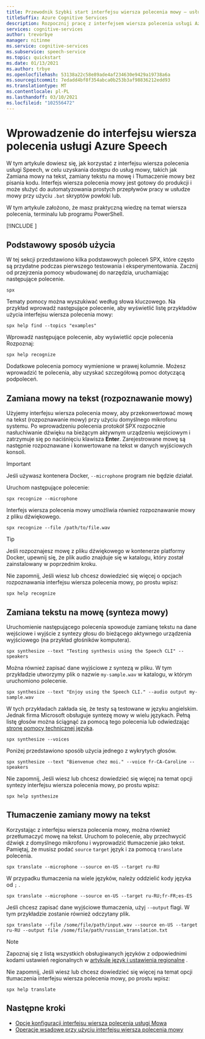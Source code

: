 ```yaml
---
title: Przewodnik Szybki start interfejsu wiersza polecenia mowy — usługa mowy
titleSuffix: Azure Cognitive Services
description: Rozpocznij pracę z interfejsem wiersza polecenia usługi Azure Speech. Można korzystać z usług mowy, takich jak Zamiana mowy na tekst, zamiany tekstu na mowę i Tłumaczenie mowy bez pisania kodu.
services: cognitive-services
author: trevorbye
manager: nitinme
ms.service: cognitive-services
ms.subservice: speech-service
ms.topic: quickstart
ms.date: 01/13/2021
ms.author: trbye
ms.openlocfilehash: 53138a22c58e89ade4af234630e9429a19738a6a
ms.sourcegitcommit: 7edadd4bf8f354abca0b253b3af98836212edd93
ms.translationtype: MT
ms.contentlocale: pl-PL
ms.lasthandoff: 03/10/2021
ms.locfileid: "102556472"
---
```

# <a name="get-started-with-the-azure-speech-cli"></a>Wprowadzenie do interfejsu wiersza polecenia usługi Azure Speech

W tym artykule dowiesz się, jak korzystać z interfejsu wiersza polecenia usługi Speech, w celu uzyskania dostępu do usług mowy, takich jak Zamiana mowy na tekst, zamiany tekstu na mowę i Tłumaczenie mowy bez pisania kodu. Interfejs wiersza polecenia mowy jest gotowy do produkcji i może służyć do automatyzowania prostych przepływów pracy w usłudze mowy przy użyciu `.bat` skryptów powłoki lub.

W tym artykule założono, że masz praktyczną wiedzę na temat wiersza polecenia, terminalu lub programu PowerShell.

[!INCLUDE [](includes/spx-setup.md)]

## <a name="basic-usage"></a>Podstawowy sposób użycia

W tej sekcji przedstawiono kilka podstawowych poleceń SPX, które często są przydatne podczas pierwszego testowania i eksperymentowania. Zacznij od przejrzenia pomocy wbudowanej do narzędzia, uruchamiając następujące polecenie.

```console
spx
```

Tematy pomocy można wyszukiwać według słowa kluczowego. Na przykład wprowadź następujące polecenie, aby wyświetlić listę przykładów użycia interfejsu wiersza polecenia mowy:

```console
spx help find --topics "examples"
```

Wprowadź następujące polecenie, aby wyświetlić opcje polecenia Rozpoznaj:

```console
spx help recognize
```

Dodatkowe polecenia pomocy wymienione w prawej kolumnie. Możesz wprowadzić te polecenia, aby uzyskać szczegółową pomoc dotyczącą podpoleceń.

## <a name="speech-to-text-speech-recognition"></a>Zamiana mowy na tekst (rozpoznawanie mowy)

Użyjemy interfejsu wiersza polecenia mowy, aby przekonwertować mowę na tekst (rozpoznawanie mowy) przy użyciu domyślnego mikrofonu systemu. Po wprowadzeniu polecenia protokół SPX rozpocznie nasłuchiwanie dźwięku na bieżącym aktywnym urządzeniu wejściowym i zatrzymuje się po naciśnięciu klawisza **Enter**. Zarejestrowane mowę są następnie rozpoznawane i konwertowane na tekst w danych wyjściowych konsoli.

>[!IMPORTANT]
> Jeśli używasz kontenera Docker, `--microphone` program nie będzie działał.

Uruchom następujące polecenie:

```console
spx recognize --microphone
```

Interfejs wiersza polecenia mowy umożliwia również rozpoznawanie mowy z pliku dźwiękowego.

```console
spx recognize --file /path/to/file.wav
```

> [!TIP]
> Jeśli rozpoznajesz mowę z pliku dźwiękowego w kontenerze platformy Docker, upewnij się, że plik audio znajduje się w katalogu, który został zainstalowany w poprzednim kroku.

Nie zapomnij, Jeśli wiesz lub chcesz dowiedzieć się więcej o opcjach rozpoznawania interfejsu wiersza polecenia mowy, po prostu wpisz:

```console
spx help recognize
```

## <a name="text-to-speech-speech-synthesis"></a>Zamiana tekstu na mowę (synteza mowy)

Uruchomienie następującego polecenia spowoduje zamianę tekstu na dane wejściowe i wyjście z syntezy głosu do bieżącego aktywnego urządzenia wyjściowego (na przykład głośników komputera).

```console
spx synthesize --text "Testing synthesis using the Speech CLI" --speakers
```

Można również zapisać dane wyjściowe z syntezą w pliku. W tym przykładzie utworzymy plik o nazwie `my-sample.wav` w katalogu, w którym uruchomiono polecenie.

```console
spx synthesize --text "Enjoy using the Speech CLI." --audio output my-sample.wav
```

W tych przykładach zakłada się, że testy są testowane w języku angielskim. Jednak firma Microsoft obsługuje syntezę mowy w wielu językach. Pełną listę głosów można ściągnąć za pomocą tego polecenia lub odwiedzając [stronę pomocy technicznej języka](./language-support.md).

```console
spx synthesize --voices
```

Poniżej przedstawiono sposób użycia jednego z wykrytych głosów.

```console
spx synthesize --text "Bienvenue chez moi." --voice fr-CA-Caroline --speakers
```

Nie zapomnij, Jeśli wiesz lub chcesz dowiedzieć się więcej na temat opcji syntezy interfejsu wiersza polecenia mowy, po prostu wpisz:

```console
spx help synthesize
```

## <a name="speech-to-text-translation"></a>Tłumaczenie zamiany mowy na tekst

Korzystając z interfejsu wiersza polecenia mowy, można również przetłumaczyć mowę na tekst. Uruchom to polecenie, aby przechwycić dźwięk z domyślnego mikrofonu i wyprowadzić tłumaczenie jako tekst. Pamiętaj, że musisz podać `source` `target` język i za pomocą `translate` polecenia.

```console
spx translate --microphone --source en-US --target ru-RU
```

W przypadku tłumaczenia na wiele języków, należy oddzielić kody języka od `;` .

```console
spx translate --microphone --source en-US --target ru-RU;fr-FR;es-ES
```

Jeśli chcesz zapisać dane wyjściowe tłumaczenia, użyj `--output` flagi. W tym przykładzie zostanie również odczytany plik.

```console
spx translate --file /some/file/path/input.wav --source en-US --target ru-RU --output file /some/file/path/russian_translation.txt
```

> [!NOTE]
> Zapoznaj się z listą wszystkich obsługiwanych języków z odpowiednimi kodami ustawień regionalnych w [artykule język i ustawienia regionalne](language-support.md) .

Nie zapomnij, Jeśli wiesz lub chcesz dowiedzieć się więcej na temat opcji tłumaczenia interfejsu wiersza polecenia mowy, po prostu wpisz:

```console
spx help translate
```

## <a name="next-steps"></a>Następne kroki

* [Opcje konfiguracji interfejsu wiersza polecenia usługi Mowa](./spx-data-store-configuration.md)
* [Operacje wsadowe przy użyciu interfejsu wiersza polecenia mowy](./spx-batch-operations.md)
